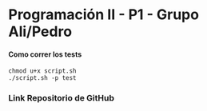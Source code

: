 # Programación II - P1 - Grupo Ali/Pedro

#### Como correr los tests

```
chmod u+x script.sh
./script.sh -p test
```

### Link Repositorio de GitHub 